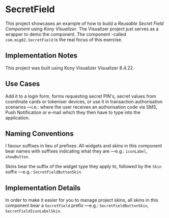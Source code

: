# SecretField

This project showcases an example of how to build a *Reusable Secret Field
Component* using *Kony Visualizer*. The Visualizer project just serves as a
wrapper to demo the component. The component -called
`com.mig82.SecretField` is the real focus of this exercise.

## Implementation Notes

This project was built using Kony Visualizer Visualizer 8.4.22.

## Use Cases

Add it to a login form, forms requesting secret PIN's, secret values from
coordinate cards or tokeniser devices, or use it in transaction authorisation
scenarios —i.e.: where the user receives an authorisation code via SMS, Push
Notification or e-mail which they then have to type into the application.

## Naming Conventions

I favour suffixes in lieu of prefixes. All widgets and skins in this component bear names with suffixes indicating what they are —e.g.: `iconLabel`, `showButton`.

Skins bear the suffix of the widget type they apply to, followed by the `Skin` suffix —e.g.: `SecretFieldButtonSkin`.

## Implementation Details

In order to make it easier for you to manage project skins, all skins in this component bear a `SecretField` prefix —e.g.: `SecretFieldButtonSkin`, `SecretFieldIconLabelSkin`.
